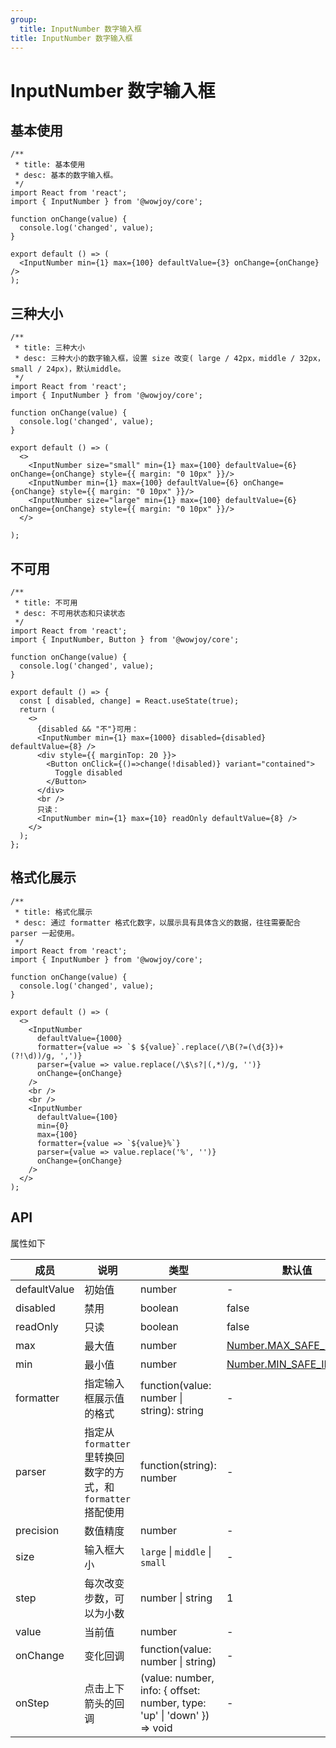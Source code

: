 ```yaml
---
group:
  title: InputNumber 数字输入框
title: InputNumber 数字输入框
---
```


# InputNumber 数字输入框

## 基本使用

```tsx
/**
 * title: 基本使用
 * desc: 基本的数字输入框。
 */
import React from 'react';
import { InputNumber } from '@wowjoy/core';

function onChange(value) {
  console.log('changed', value);
}

export default () => (
  <InputNumber min={1} max={100} defaultValue={3} onChange={onChange} />
);
```

## 三种大小

```tsx
/**
 * title: 三种大小
 * desc: 三种大小的数字输入框，设置 size 改变( large / 42px，middle / 32px，small / 24px)，默认middle。
 */
import React from 'react';
import { InputNumber } from '@wowjoy/core';

function onChange(value) {
  console.log('changed', value);
}

export default () => (
  <>
    <InputNumber size="small" min={1} max={100} defaultValue={6} onChange={onChange} style={{ margin: "0 10px" }}/>
    <InputNumber min={1} max={100} defaultValue={6} onChange={onChange} style={{ margin: "0 10px" }}/>
    <InputNumber size="large" min={1} max={100} defaultValue={6} onChange={onChange} style={{ margin: "0 10px" }}/>
  </>
  
);
```

## 不可用

```tsx
/**
 * title: 不可用
 * desc: 不可用状态和只读状态
 */
import React from 'react';
import { InputNumber, Button } from '@wowjoy/core';

function onChange(value) {
  console.log('changed', value);
}

export default () => {
  const [ disabled, change] = React.useState(true);
  return (
    <>
      {disabled && "不"}可用：
      <InputNumber min={1} max={1000} disabled={disabled} defaultValue={8} />
      <div style={{ marginTop: 20 }}>
        <Button onClick={()=>change(!disabled)} variant="contained">
          Toggle disabled
        </Button>
      </div>
      <br />
      只读：
      <InputNumber min={1} max={10} readOnly defaultValue={8} />
    </>
  );
};
```

## 格式化展示

```tsx
/**
 * title: 格式化展示
 * desc: 通过 formatter 格式化数字，以展示具有具体含义的数据，往往需要配合 parser 一起使用。
 */
import React from 'react';
import { InputNumber } from '@wowjoy/core';

function onChange(value) {
  console.log('changed', value);
}

export default () => (
  <>
    <InputNumber
      defaultValue={1000}
      formatter={value => `$ ${value}`.replace(/\B(?=(\d{3})+(?!\d))/g, ',')}
      parser={value => value.replace(/\$\s?|(,*)/g, '')}
      onChange={onChange}
    />
    <br />
    <br />
    <InputNumber
      defaultValue={100}
      min={0}
      max={100}
      formatter={value => `${value}%`}
      parser={value => value.replace('%', '')}
      onChange={onChange}
    />
  </>
);
```

## API

属性如下

| 成员 | 说明 | 类型 | 默认值 |
| --- | --- | --- | --- |
| defaultValue | 初始值 | number | - |
| disabled | 禁用 | boolean | false |
| readOnly | 只读 | boolean | false |
| max | 最大值 | number | [Number.MAX_SAFE_INTEGER](https://developer.mozilla.org/zh-CN/docs/Web/JavaScript/Reference/Global_Objects/Number/MAX_SAFE_INTEGER) |
| min | 最小值 | number | [Number.MIN_SAFE_INTEGER](https://developer.mozilla.org/zh-CN/docs/Web/JavaScript/Reference/Global_Objects/Number/MIN_SAFE_INTEGER) |
| formatter | 指定输入框展示值的格式 | function(value: number \| string): string | - |
| parser | 指定从 `formatter` 里转换回数字的方式，和 `formatter` 搭配使用 | function(string): number | - |
| precision | 数值精度 | number | - |
| size | 输入框大小 | `large` \| `middle` \| `small` | - |
| step | 每次改变步数，可以为小数 | number \| string | 1 |
| value | 当前值 | number | - |
| onChange | 变化回调 | function(value: number \| string) | - |
| onStep | 点击上下箭头的回调 | (value: number, info: { offset: number, type: 'up' \| 'down' }) => void | - |

